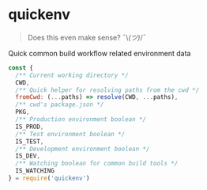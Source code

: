 # quickenv

> Does this even make sense? ¯\\_(ツ)_/¯

Quick common build workflow related environment data

```js
const {
  /** Current working directory */
  CWD,
  /** Quick helper for resolving paths from the cwd */
  fromCwd: (...paths) => resolve(CWD, ...paths),
  /** cwd's package.json */
  PKG,
  /** Production environment boolean */
  IS_PROD,
  /** Test environment boolean */
  IS_TEST,
  /** Development environment boolean */
  IS_DEV,
  /** Watching boolean for common build tools */
  IS_WATCHING
} = require('quickenv')

```
